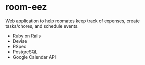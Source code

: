 room-eez
========

Web application to help roomates keep track of expenses, create tasks/chores, and schedule events.

  - Ruby on Rails
  - Devise
  - RSpec
  - PostgreSQL
  - Google Calendar API
